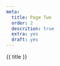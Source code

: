 ```yaml
---
meta:
  title: Page Two
  order: 2
  descrition: true
  extra: yes
  draft: yes
---
```


{{ title }}
